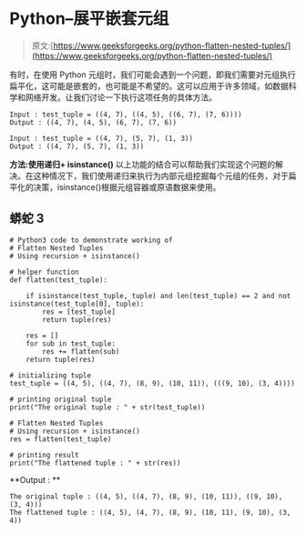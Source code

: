 # Python–展平嵌套元组

> 原文:[https://www.geeksforgeeks.org/python-flatten-nested-tuples/](https://www.geeksforgeeks.org/python-flatten-nested-tuples/)

有时，在使用 Python 元组时，我们可能会遇到一个问题，即我们需要对元组执行扁平化，这可能是嵌套的，也可能是不希望的。这可以应用于许多领域，如数据科学和网络开发。让我们讨论一下执行这项任务的具体方法。

```
Input : test_tuple = ((4, 7), ((4, 5), ((6, 7), (7, 6))))
Output : ((4, 7), (4, 5), (6, 7), (7, 6))

Input : test_tuple = ((4, 7), (5, 7), (1, 3))
Output : ((4, 7), (5, 7), (1, 3))
```

**方法:使用递归+ isinstance()**
以上功能的结合可以帮助我们实现这个问题的解决。在这种情况下，我们使用递归来执行为内部元组挖掘每个元组的任务，对于扁平化的决策，isinstance()根据元组容器或原语数据来使用。

## 蟒蛇 3

```
# Python3 code to demonstrate working of
# Flatten Nested Tuples
# Using recursion + isinstance()

# helper function
def flatten(test_tuple):

    if isinstance(test_tuple, tuple) and len(test_tuple) == 2 and not isinstance(test_tuple[0], tuple):
        res = [test_tuple]
        return tuple(res)

    res = []
    for sub in test_tuple:
        res += flatten(sub)
    return tuple(res)

# initializing tuple
test_tuple = ((4, 5), ((4, 7), (8, 9), (10, 11)), (((9, 10), (3, 4))))

# printing original tuple
print("The original tuple : " + str(test_tuple))

# Flatten Nested Tuples
# Using recursion + isinstance()
res = flatten(test_tuple)

# printing result
print("The flattened tuple : " + str(res))
```

**Output : **

```
The original tuple : ((4, 5), ((4, 7), (8, 9), (10, 11)), ((9, 10), (3, 4)))
The flattened tuple : ((4, 5), (4, 7), (8, 9), (10, 11), (9, 10), (3, 4))
```